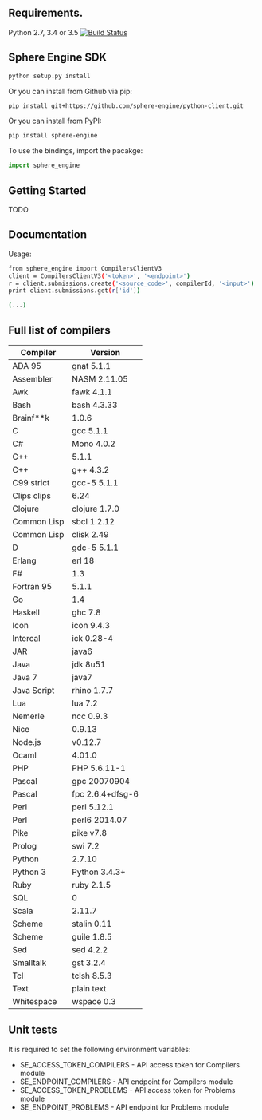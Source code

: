 ## Requirements.
Python 2.7, 3.4 or 3.5 [![Build Status](https://travis-ci.org/sphere-engine/python-client.svg?branch=master)](https://travis-ci.org/sphere-engine/python-client)

## Sphere Engine SDK

```sh
python setup.py install
```

Or you can install from Github via pip:

```sh
pip install git+https://github.com/sphere-engine/python-client.git
```

Or you can install from PyPI:

```sh
pip install sphere-engine
```

To use the bindings, import the pacakge:

```python
import sphere_engine
```


## Getting Started

TODO

## Documentation

Usage:

```sh
from sphere_engine import CompilersClientV3
client = CompilersClientV3('<token>', '<endpoint>')
r = client.submissions.create('<source_code>', compilerId, '<input>')
print client.submissions.get(r['id'])

(...)
```

## Full list of compilers

| Compiler  | Version |
| ------------- | ------------- |
| ADA 95 | 	gnat 5.1.1 |
| Assembler	 | NASM 2.11.05 |
| Awk | 	fawk 4.1.1 |
| Bash | 	bash 4.3.33 |
| Brainf**k | 	1.0.6 |
| C	 | gcc 5.1.1 |
| C# | 	Mono 4.0.2 |
| C++ | 	5.1.1 |
| C++ | 	g++ 4.3.2 |
| C99 strict | 	gcc-5 5.1.1 |
| Clips	clips |  6.24 |
| Clojure | 	clojure 1.7.0 |
| Common Lisp | 	sbcl 1.2.12 |
| Common Lisp | 	clisk 2.49 |
| D | 	gdc-5 5.1.1 |
| Erlang | 	erl 18 |
| F# | 	1.3 |
| Fortran 95 | 	5.1.1 |
| Go | 	1.4 |
| Haskell | 	ghc 7.8 |
| Icon | 	icon 9.4.3 |
| Intercal | 	ick 0.28-4 |
| JAR | 	java6 |
| Java | 	jdk 8u51 |
| Java 7 | 	java7 |
| Java Script | 	rhino 1.7.7 |
| Lua | 	lua 7.2 |
| Nemerle | 	ncc 0.9.3 |
| Nice | 	0.9.13 |
| Node.js | 	v0.12.7 |
| Ocaml | 	4.01.0 |
| PHP | 	PHP 5.6.11-1 |
| Pascal | 	gpc 20070904 |
| Pascal | 	fpc 2.6.4+dfsg-6 |
| Perl | 	perl 5.12.1 |
| Perl | 	perl6 2014.07 |
| Pike | 	pike v7.8 |
| Prolog | 	swi 7.2 |
| Python | 	2.7.10 |
| Python 3 | 	Python 3.4.3+ |
| Ruby | 	ruby 2.1.5 |
| SQL | 	0 |
| Scala | 	2.11.7 |
| Scheme | 	stalin 0.11 |
| Scheme | 	guile 1.8.5 |
| Sed | 	sed 4.2.2 |
| Smalltalk | 	gst 3.2.4 |
| Tcl | 	tclsh 8.5.3 |
| Text | 	plain text |
| Whitespace | 	wspace 0.3 |

## Unit tests

It is required to set the following environment variables:
 - SE_ACCESS_TOKEN_COMPILERS - API access token for Compilers module
 - SE_ENDPOINT_COMPILERS - API endpoint for Compilers module
 - SE_ACCESS_TOKEN_PROBLEMS - API access token for Problems module
 - SE_ENDPOINT_PROBLEMS - API endpoint for Problems module